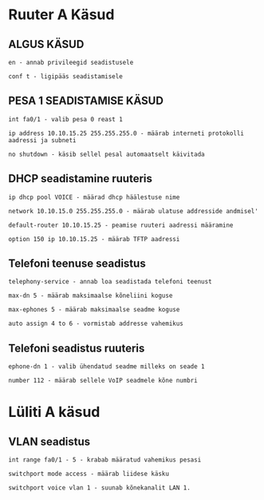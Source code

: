 # Ruuter A Käsud 

## ALGUS KÄSUD

``
en - annab privileegid seadistusele
``

``
conf t - ligipääs seadistamisele
``

## PESA 1 SEADISTAMISE KÄSUD

``
int fa0/1 - valib pesa 0 reast 1
``

``
ip address 10.10.15.25 255.255.255.0 - määrab interneti protokolli aadressi ja subneti
``

``
no shutdown - käsib sellel pesal automaatselt käivitada
``


## DHCP seadistamine ruuteris 
``
ip dhcp pool VOICE - määrad dhcp häälestuse nime
``

``
network 10.10.15.0 255.255.255.0 - määrab ulatuse addresside andmisel'
``

``
default-router 10.10.15.25 - peamise ruuteri aadressi määramine
``

``
option 150 ip 10.10.15.25 - määrab TFTP aadressi
``



## Telefoni teenuse seadistus 

``
telephony-service - annab loa seadistada telefoni teenust
``

``
max-dn 5 - määrab maksimaalse kõneliini koguse
``

``
max-ephones 5 - määrab maksimaalse seadme koguse
``

``
auto assign 4 to 6 - vormistab addresse vahemikus
``

## Telefoni seadistus ruuteris

``
ephone-dn 1 - valib ühendatud seadme milleks on seade 1
``

``
number 112 - määrab sellele VoIP seadmele kõne numbri
``


# Lüliti A käsud


##  VLAN seadistus

``
int range fa0/1 - 5 - krabab määratud vahemikus pesasi
``

``
switchport mode access - määrab liidese käsku
``

``
switchport voice vlan 1 - suunab kõnekanalit LAN 1.
``






 








 